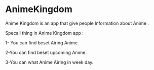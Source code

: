 # AnimeKingdom
Anime Kingdom is an app that give people Information about Anime .

Specail thing in Anime Kingdom app :

1- You can find beset Airing Anime.

2-You can find beset upcoming Anime.

3-You can what Anime Airing in week day.

